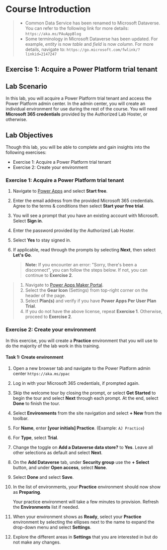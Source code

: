 # Course Introduction
 
> - Common Data Service has been renamed to Microsoft Dataverse. You can refer to the following link for more details: `https://aka.ms/PAuAppBlog`
> - Some terminology in Microsoft Dataverse has been updated. For example, *entity* is now *table* and *field* is now *column*. For more details, navigate to: `https://go.microsoft.com/fwlink/?linkid=2147247`
 
## Exercise 1: Acquire a Power Platform trial tenant
 
## Lab Scenario
 
In this lab, you will acquire a Power Platform trial tenant and access the Power Platform admin center. In the admin center, you will create an individual environment for use during the rest of the course. You will need **Microsoft 365 credentials** provided by the Authorized Lab Hoster, or otherwise.
 
## Lab Objectives
 
Though this lab, you will be able to complete and gain insights into the following exercises:
 
-  Exercise 1: Acquire a Power Platform trial tenant
-  Exercise 2: Create your environment
 
### Exercise 1: Acquire a Power Platform trial tenant
 
1.  Navigate to [Power Apps](https://powerapps.microsoft.com/) and select **Start free**.
 
2.  Enter the email address from the provided Microsoft 365 credentials. Agree to the terms & conditions then select **Start your free trial**.
 
3.  You will see a prompt that you have an existing account with Microsoft. Select **Sign in**.
 
4.  Enter the password provided by the Authorized Lab Hoster.
 
5.  Select **Yes** to stay signed in.
 
6.  If applicable, read through the prompts by selecting **Next**, then select **Let's Go**.
 
    > **Note:** If you encounter an error: "Sorry, there's been a disconnect", you can follow the steps below. If not, you can continue to **Exercise 2**.
>
> 1. Navigate to [Power Apps Maker Portal](https://make.powerapps.com).
> 2. Select the **Gear Icon** (Settings) from top-right corner on the header of the page.
> 3. Select **Plan(s)** and verify if you have **Power Apps Per User Plan Trial**. 
> 4. If you do not have the above license, repeat **Exercise 1**. Otherwise, proceed to **Exercise 2**.
 
 
### Exercise 2: Create your environment
 
In this exercise, you will create a **Practice** environment that you will use to do the majority of the lab work in this training.
 
#### Task 1: Create environment
 
1.  Open a new browser tab and navigate to the Power Platform admin center `https://aka.ms/ppac` 
2.  Log in with your Microsoft 365 credentials, if prompted again.
 
3.  Skip the welcome tour by closing the prompt, or select **Get Started** to begin the tour and select **Next** through each prompt. At the end, select **Done** to finish the tour.
 
4.  Select **Environments** from the site navigation and select **+ New** from the toolbar.
 
5.  For **Name**, enter **[your initials] Practice**. (Example: `AJ Practice`) 
6.  For **Type**, select **Trial**. 
7.  Change the toggle on **Add a Dataverse data store?** to **Yes**. Leave all other selections as default and select **Next**.
 
8.  On the **Add Dataverse** tab, under **Security group** use the **+ Select** button, and under **Open access**, select **None**.
9.  Select **Done** and select **Save**.
 
10. In the list of environments, your **Practice** environment should now show as **Preparing**.
 
    Your practice environment will take a few minutes to provision. Refresh the **Environments** list if needed.
 
11. When your environment shows as **Ready**, select your **Practice** environment by selecting the ellipses next to the name to expand the drop-down menu and select **Settings**.
 
12. Explore the different areas in **Settings** that you are interested in but do not make any changes. 

